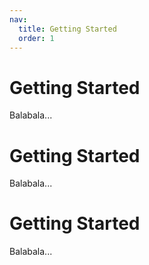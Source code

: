 ```yaml
---
nav:
  title: Getting Started
  order: 1
---
```


# Getting Started

Balabala...

# Getting Started

Balabala...

# Getting Started

Balabala...
